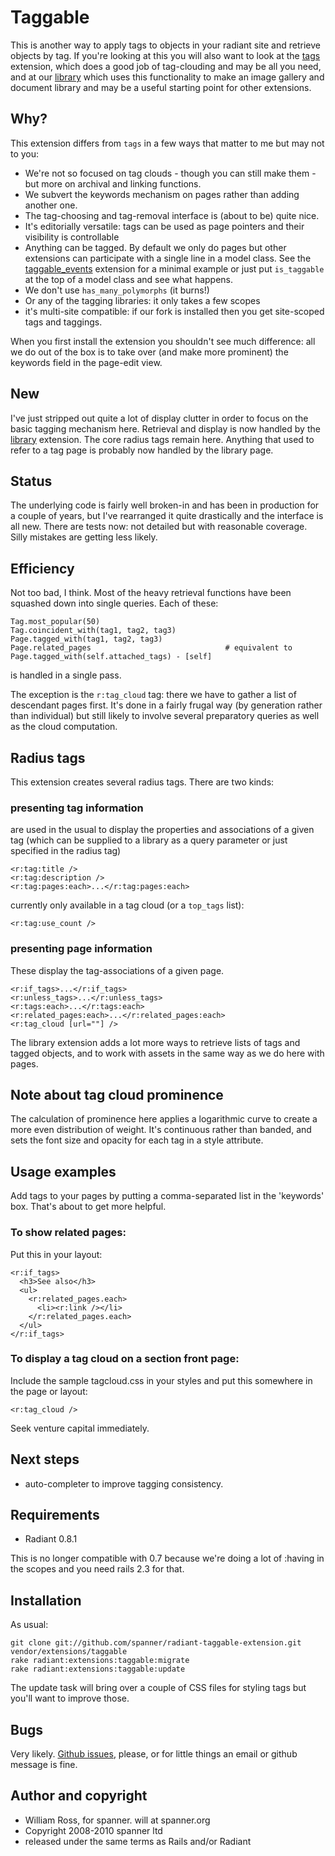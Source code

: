 # Taggable

This is another way to apply tags to objects in your radiant site and retrieve objects by tag. If you're looking at this you will also want to look at the [tags](http://github.com/jomz/radiant-tags-extension/tree) extension, which does a good job of tag-clouding and may be all you need, and at our [library](https://github.com/spanner/radiant-library-extension) which uses this functionality to make an image gallery and document library and may be a useful starting point for other extensions.

## Why?

This extension differs from `tags` in a few ways that matter to me but may not to you:

* We're not so focused on tag clouds - though you can still make them - but more on archival and linking functions.
* We subvert the keywords mechanism on pages rather than adding another one.
* The tag-choosing and tag-removal interface is (about to be) quite nice.
* It's editorially versatile: tags can be used as page pointers and their visibility is controllable
* Anything can be tagged. By default we only do pages but other extensions can participate with a single line in a model class. See the [taggable_events](https://github.com/spanner/radiant-taggable_events-extension) extension for a minimal example or just put `is_taggable` at the top of a model class and see what happens.
* We don't use `has_many_polymorphs` (it burns!)
* Or any of the tagging libraries: it only takes a few scopes
* it's multi-site compatible: if our fork is installed then you get site-scoped tags and taggings.

When you first install the extension you shouldn't see much difference: all we do out of the box is to take over (and make more prominent) the keywords field in the page-edit view.

## New

I've just stripped out quite a lot of display clutter in order to focus on the basic tagging mechanism here. Retrieval and display is now handled by the [library](http://example.com/) extension. The core radius tags remain here. Anything that used to refer to a tag page is probably now handled by the library page.

## Status 

The underlying code is fairly well broken-in and has been in production for a couple of years, but I've rearranged it quite drastically and the interface is all new. There are tests now: not detailed but with reasonable coverage. Silly mistakes are getting less likely.

## Efficiency

Not too bad, I think. Most of the heavy retrieval functions have been squashed down into single queries. Each of these:

	Tag.most_popular(50)
	Tag.coincident_with(tag1, tag2, tag3)
	Page.tagged_with(tag1, tag2, tag3)
	Page.related_pages 								# equivalent to Page.tagged_with(self.attached_tags) - [self]

is handled in a single pass. 

The exception is the `r:tag_cloud` tag: there we have to gather a list of descendant pages first. It's done in a fairly frugal way (by generation rather than individual) but still likely to involve several preparatory queries as well as the cloud computation.

## Radius tags

This extension creates several radius tags. There are two kinds:

### presenting tag information

are used in the usual to display the properties and associations of a given tag (which can be supplied to a library as a query parameter or just specified in the radius tag)

	<r:tag:title />
	<r:tag:description />
	<r:tag:pages:each>...</r:tag:pages:each>

currently only available in a tag cloud (or a `top_tags` list):

	<r:tag:use_count />

### presenting page information

These display the tag-associations of a given page.

	<r:if_tags>...</r:if_tags>
	<r:unless_tags>...</r:unless_tags>
	<r:tags:each>...</r:tags:each>
	<r:related_pages:each>...</r:related_pages:each>
	<r:tag_cloud [url=""] />

The library extension adds a lot more ways to retrieve lists of tags and tagged objects, and to work with assets in the same way as we do here with pages.
	
## Note about tag cloud prominence

The calculation of prominence here applies a logarithmic curve to create a more even distribution of weight. It's continuous rather than banded, and sets the font size and opacity for each tag in a style attribute.

## Usage examples

Add tags to your pages by putting a comma-separated list in the 'keywords' box. That's about to get more helpful.

### To show related pages:

Put this in your layout:

	<r:if_tags>
	  <h3>See also</h3>
	  <ul>
	    <r:related_pages.each>
	      <li><r:link /></li>
	    </r:related_pages.each>
	  </ul>
	</r:if_tags>

### To display a tag cloud on a section front page:

Include the sample tagcloud.css in your styles and put this somewhere in the page or layout:

	<r:tag_cloud />

Seek venture capital immediately.
	
## Next steps

* auto-completer to improve tagging consistency.
	
## Requirements

* Radiant 0.8.1

This is no longer compatible with 0.7 because we're doing a lot of :having in the scopes and you need rails 2.3 for that.

## Installation

As usual:

	git clone git://github.com/spanner/radiant-taggable-extension.git vendor/extensions/taggable
	rake radiant:extensions:taggable:migrate
	rake radiant:extensions:taggable:update

The update task will bring over a couple of CSS files for styling tags but you'll want to improve those.

## Bugs

Very likely. [Github issues](http://github.com/spanner/radiant-taggable-extension/issues), please, or for little things an email or github message is fine.

## Author and copyright

* William Ross, for spanner. will at spanner.org
* Copyright 2008-2010 spanner ltd
* released under the same terms as Rails and/or Radiant
